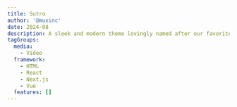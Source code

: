 ```yaml
---
title: Sutro
author: '@muxinc'
date: 2024-08
description: A sleek and modern theme lovingly named after our favorite SF TV antenna, which is neither sleek nor modern.
tagGroups:
  media:
    - Video
  framework:
    - HTML
    - React
    - Next.js
    - Vue
  features: []
---
```

